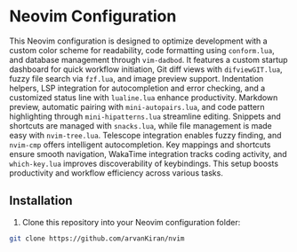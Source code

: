 # Neovim Configuration

This Neovim configuration is designed to optimize development with a custom color scheme for readability, code formatting using `conform.lua`, and database management through `vim-dadbod`. It features a custom startup dashboard for quick workflow initiation, Git diff views with `difviewGIT.lua`, fuzzy file search via `fzf.lua`, and image preview support. Indentation helpers, LSP integration for autocompletion and error checking, and a customized status line with `lualine.lua` enhance productivity. Markdown preview, automatic pairing with `mini-autopairs.lua`, and code pattern highlighting through `mini-hipatterns.lua` streamline editing. Snippets and shortcuts are managed with `snacks.lua`, while file management is made easy with `nvim-tree.lua`. Telescope integration enables fuzzy finding, and `nvim-cmp` offers intelligent autocompletion. Key mappings and shortcuts ensure smooth navigation, WakaTime integration tracks coding activity, and `which-key.lua` improves discoverability of keybindings. This setup boosts productivity and workflow efficiency across various tasks.

## Installation

1. Clone this repository into your Neovim configuration folder:

 ```bash
git clone https://github.com/arvanKiran/nvim

